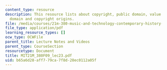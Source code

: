 ```yaml
---
content_type: resource
description: This resource lists about copyright, public domain, value of the public
  domain and copyright origins.
file: /media/courses/21m-380-music-and-technology-contemporary-history-and-aesthetics-fall-2009/b65a6d28aff779ca7f8d28ec0112a05f_MIT21M_380F09_lec23.pdf
file_type: application/pdf
learning_resource_types: []
ocw_type: OCWFile
parent_title: Lecture Notes and Videos
parent_type: CourseSection
resourcetype: Document
title: MIT21M_380F09_lec23.pdf
uid: b65a6d28-aff7-79ca-7f8d-28ec0112a05f
---
```

